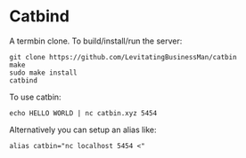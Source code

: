 # Catbind
A termbin clone.
To build/install/run the server:
```SH
git clone https://github.com/LevitatingBusinessMan/catbin
make
sudo make install
catbind
```

To use catbin:
```SH
echo HELLO WORLD | nc catbin.xyz 5454
```
Alternatively you can setup an alias like:
```SH
alias catbin="nc localhost 5454 <"
```
